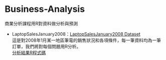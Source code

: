 # Business-Analysis
商業分析課程用R對資料做分析與預測  
* LaptopSalesJanuary2008：[LaptopSalesJanuary2008 Dataset](https://github.com/kaysu97/Business-Analysis/blob/master/LaptopSalesJanuary2008/LaptopSalesJanuary2008Sub.csv)  
  這是對2008年1月某一地區筆電的銷售狀況和各項條件，每一筆資料均為一筆訂單，我們將對每個問題用R分析。  
  [分析結果](https://github.com/kaysu97/Business-Analysis/blob/master/LaptopSalesJanuary2008/LaptopSalesJanuary2008%20Analysis.pdf)[R程式碼](https://github.com/kaysu97/Business-Analysis/blob/master/LaptopSalesJanuary2008/LaptopSalesJanuary2008.R)
